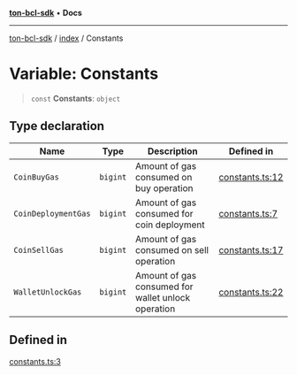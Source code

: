 [**ton-bcl-sdk**](../../README.md) • **Docs**

***

[ton-bcl-sdk](../../README.md) / [index](../README.md) / Constants

# Variable: Constants

> `const` **Constants**: `object`

## Type declaration

| Name | Type | Description | Defined in |
| ------ | ------ | ------ | ------ |
| `CoinBuyGas` | `bigint` | Amount of gas consumed on buy operation | [constants.ts:12](https://github.com/ton-fun-tech/ton-bcl-sdk/blob/7ee0ff6d1b35906d586d4feb09739aac48bafc30/src/constants.ts#L12) |
| `CoinDeploymentGas` | `bigint` | Amount of gas consumed for coin deployment | [constants.ts:7](https://github.com/ton-fun-tech/ton-bcl-sdk/blob/7ee0ff6d1b35906d586d4feb09739aac48bafc30/src/constants.ts#L7) |
| `CoinSellGas` | `bigint` | Amount of gas consumed on sell operation | [constants.ts:17](https://github.com/ton-fun-tech/ton-bcl-sdk/blob/7ee0ff6d1b35906d586d4feb09739aac48bafc30/src/constants.ts#L17) |
| `WalletUnlockGas` | `bigint` | Amount of gas consumed for wallet unlock operation | [constants.ts:22](https://github.com/ton-fun-tech/ton-bcl-sdk/blob/7ee0ff6d1b35906d586d4feb09739aac48bafc30/src/constants.ts#L22) |

## Defined in

[constants.ts:3](https://github.com/ton-fun-tech/ton-bcl-sdk/blob/7ee0ff6d1b35906d586d4feb09739aac48bafc30/src/constants.ts#L3)
